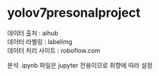 # yolov7presonalproject

데이터 출처 : aihub<br>
데이터 라벨링 : labelimg<br>
데이터 처리 사이트 : roboflow.com

분석 .ipynb 파일은 jupyter 전용이므로 취향에 따라 설정 
